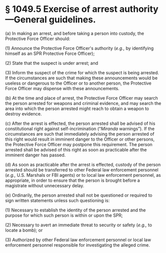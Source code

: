 # § 1049.5   Exercise of arrest authority—General guidelines.

(a) In making an arrest, and before taking a person into custody, the Protective Force Officer should:


(1) Announce the Protective Force Officer's authority (*e.g.,* by identifying himself as an SPR Protective Force Officer); 


(2) State that the suspect is under arrest; and


(3) Inform the suspect of the crime for which the suspect is being arrested. If the circumstances are such that making these announcements would be useless or dangerous to the Officer or to another person, the Protective Force Officer may dispense with these announcements.


(b) At the time and place of arrest, the Protective Force Officer may search the person arrested for weapons and criminal evidence, and may search the area into which the person arrested might reach to obtain a weapon to destroy evidence.


(c) After the arrest is effected, the person arrested shall be advised of his constitutional right against self-incrimination (“*Miranda* warnings”). If the circumstances are such that immediately advising the person arrested of this right would result in imminent danger to the Officer or other persons, the Protective Force Officer may postpone this requirement. The person arrested shall be advised of this right as soon as practicable after the imminent danger has passed. 


(d) As soon as practicable after the arrest is effected, custody of the person arrested should be transferred to other Federal law enforcement personnel (*e.g.,* U.S. Marshals or FBI agents) or to local law enforcement personnel, as appropriate, in order to ensure that the person is brought before a magistrate without unnecessary delay. 


(e) Ordinarily, the person arrested shall not be questioned or required to sign written statements unless such questioning is: 


(1) Necessary to establish the identity of the person arrested and the purpose for which such person is within or upon the SPR; 


(2) Necessary to avert an immediate threat to security or safety (*e.g.,* to locate a bomb); or 


(3) Authorized by other Federal law enforcement personnel or local law enforcement personnel responsible for investigating the alleged crime. 




